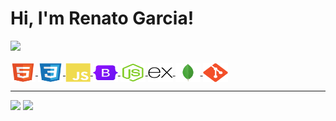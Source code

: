 # Hi, I'm Renato Garcia!

<div align="left">
  <a href="https://github.com/remng">
  <img height="180em" src="https://github-readme-stats.vercel.app/api/top-langs/?username=remng&layout=compact&langs_count=7&theme=dark"/>
</div>

<div style="display: inline_block"><br>
  <img align="center" alt="Re-HTML" height="30" width="40" src="https://raw.githubusercontent.com/devicons/devicon/master/icons/html5/html5-original.svg">
  <img align="center" alt="Re-CSS" height="30" width="40" src="https://raw.githubusercontent.com/devicons/devicon/master/icons/css3/css3-original.svg">
  <img align="center" alt="Re-Js" height="30" width="40" src="https://raw.githubusercontent.com/devicons/devicon/master/icons/javascript/javascript-plain.svg">
  <img align="center" alt="Re-Bootstrap" height="30" width="40" src="https://raw.githubusercontent.com/devicons/devicon/master/icons/bootstrap/bootstrap-original.svg">
  <img align="center" alt="Re-NodeJS" height="30" width="40" src="https://raw.githubusercontent.com/devicons/devicon/master/icons/nodejs/nodejs-original.svg">
  <img align="center" alt="Re-Express" height="30" width="40" src="https://raw.githubusercontent.com/devicons/devicon/master/icons/express/express-original.svg">
  <img align="center" alt="Re-MongoDB" height="30" width="40" src="https://raw.githubusercontent.com/devicons/devicon/master/icons/mongodb/mongodb-original.svg">
  <img align="center" alt="Re-Git" height="30" width="40" src="https://raw.githubusercontent.com/devicons/devicon/master/icons/git/git-original.svg">
</div>
 
<hr>

[<img src="https://img.shields.io/badge/linkedin-%230077B5.svg?&style=for-the-badge&logo=linkedin&logoColor=white" />](https://www.linkedin.com/in/remng/) 
[<img src="https://img.shields.io/badge/-gmail-2EC866?style=for-the-badge&logo=gmail&logoColor=white" />](mailto:renatomngarcia@gmail.com)

